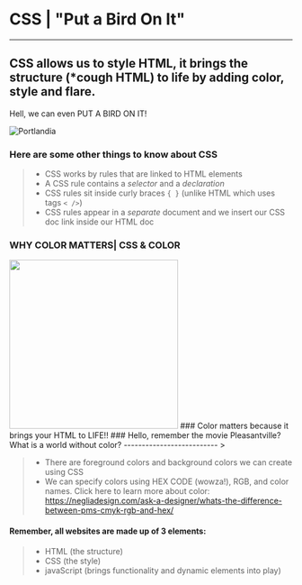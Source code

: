 # CSS | "Put a Bird On It"
-----------
## CSS allows us to style HTML, it brings the structure (*cough HTML) to life by adding color, style and flare. 
Hell, we can even PUT A BIRD ON IT!

![Portlandia](https://media.giphy.com/media/26FfaSpycRlTFEkHm/giphy.gif) 


### Here are some other things to know about CSS
>
> - CSS works by rules that are linked to HTML elements
> - A CSS rule contains a *selector* and a *declaration*
> - CSS rules sit inside curly braces `{ }` (unlike HTML which uses tags `< />`)
> - CSS rules appear in a *separate* document and we insert our CSS doc link inside our HTML doc

### WHY COLOR MATTERS| CSS & COLOR 

<img src="https://cdn.collider.com/wp-content/uploads/2018/10/pleasantville-slice-600x200.jpg" width="300"/>
### Color matters because it brings your HTML to LIFE!!
### Hello, remember the movie Pleasantville? What is a world without color?
--------------------------
> 

> - There are foreground colors and background colors we can create using CSS
> - We can specify colors using HEX CODE (wowza!), RGB, and color names. Click here to learn more about color: https://negliadesign.com/ask-a-designer/whats-the-difference-between-pms-cmyk-rgb-and-hex/

#### Remember, all websites are made up of 3 elements: 
> - HTML (the structure)
> - CSS   (the style)
> - javaScript (brings functionality and dynamic elements into play)